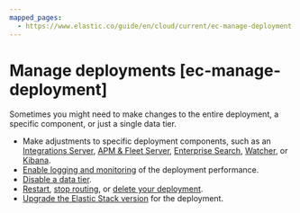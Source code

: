 ```yaml
---
mapped_pages:
  - https://www.elastic.co/guide/en/cloud/current/ec-manage-deployment.html
---
```


# Manage deployments [ec-manage-deployment]

Sometimes you might need to make changes to the entire deployment, a specific component, or just a single data tier.

* Make adjustments to specific deployment components, such as an [Integrations Server](manage-integrations-server.md), [APM & Fleet Server](switch-from-apm-to-integrations-server-payload.md#ec-manage-apm-and-fleet), [Enterprise Search](https://www.elastic.co/guide/en/cloud/current/ec-enable-enterprise-search.html), [Watcher](../../../explore-analyze/alerts-cases/watcher.md), or [Kibana](access-kibana.md#ec-enable-kibana2).
* [Enable logging and monitoring](../../monitor/stack-monitoring/elastic-cloud-stack-monitoring.md) of the deployment performance.
* [Disable a data tier](../../../manage-data/lifecycle/index-lifecycle-management.md).
* [Restart](../../maintenance/start-stop-services/restart-cloud-hosted-deployment.md), [stop routing](../../maintenance/ece/start-stop-routing-requests.md), or [delete your deployment](../../uninstall/delete-a-cloud-deployment.md).
* [Upgrade the Elastic Stack version](../../upgrade/deployment-or-cluster.md) for the deployment.









